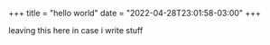 +++
title = "hello world"
date = "2022-04-28T23:01:58-03:00"
+++

leaving this here in case i write stuff
